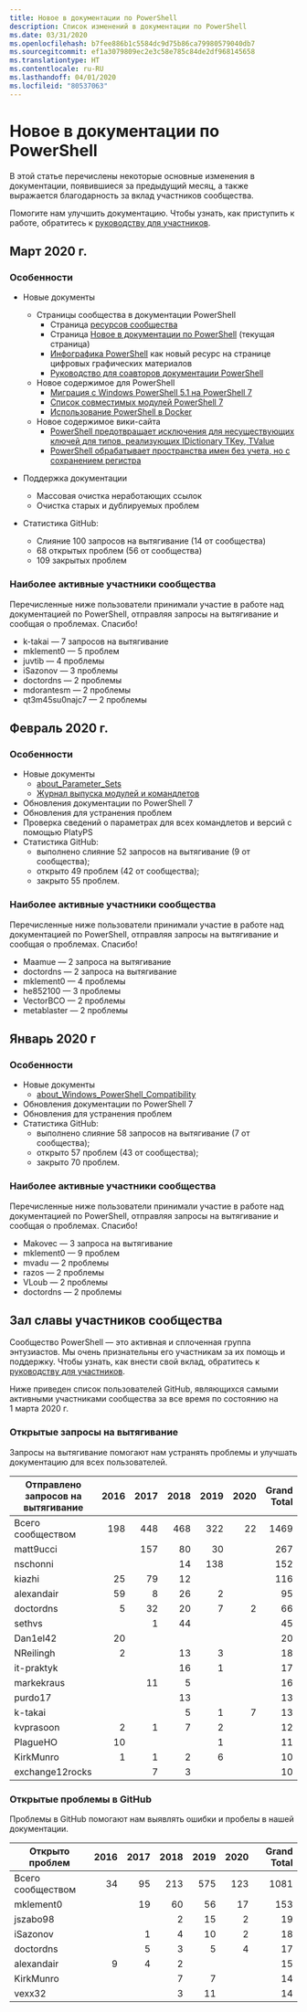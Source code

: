 ```yaml
---
title: Новое в документации по PowerShell
description: Список изменений в документации по PowerShell
ms.date: 03/31/2020
ms.openlocfilehash: b7fee886b1c5584dc9d75b86ca79980579040db7
ms.sourcegitcommit: ef1a3079809ec2e3c58e785c84de2df968145658
ms.translationtype: HT
ms.contentlocale: ru-RU
ms.lasthandoff: 04/01/2020
ms.locfileid: "80537063"
---
```

# <a name="whats-new-in-powershell-docs"></a>Новое в документации по PowerShell

В этой статье перечислены некоторые основные изменения в документации, появившиеся за предыдущий месяц, а также выражается благодарность за вклад участников сообщества.

Помогите нам улучшить документацию. Чтобы узнать, как приступить к работе, обратитесь к [руководству для участников][contrib].

## <a name="2020-march"></a>Март 2020 г.

### <a name="highlights"></a>Особенности

- Новые документы
  - Страницы сообщества в документации PowerShell
    - Страница [ресурсов сообщества](/powershell/scripting/community/community-support)
    - Страница [Новое в документации по PowerShell](#2020-march) (текущая страница)
    - [Инфографика PowerShell](https://github.com/MicrosoftDocs/PowerShell-Docs/blob/staging/assets/PowerShell_7_Infographic.pdf) как новый ресурс на странице цифровых графических материалов
    - [Руководство для соавторов документации PowerShell](/powershell/scripting/community/contributing/overview?view=powershell-7)
  - Новое содержимое для PowerShell
    - [Миграция с Windows PowerShell 5.1 на PowerShell 7](/powershell/scripting/whats-new/migrating-from-windows-powershell-51-to-powershell-7)
    - [Список совместимых модулей PowerShell 7](/PowerShell/scripting/whats-new/module-compatibility)
    - [Использование PowerShell в Docker](/powershell/scripting/install/powershell-in-docker)
  - Новое содержимое вики-сайта
    - [PowerShell предотвращает исключения для несуществующих ключей для типов, реализующих IDictionary TKey, TValue](https://github.com/MicrosoftDocs/PowerShell-Docs/wiki/PowerShell-prevents-exceptions-for-non-existent-keys-for-types-that-implement-IDictionary-TKey,-TValue-)
    - [PowerShell обрабатывает пространства имен без учета, но с сохранением регистра](https://github.com/MicrosoftDocs/PowerShell-Docs/wiki/PowerShell's-treatment-of-namespaces-is-case-insensitive-but-case-preserving)

- Поддержка документации
  - Массовая очистка неработающих ссылок
  - Очистка старых и дублируемых проблем

- Статистика GitHub:
  - Слияние 100 запросов на вытягивание (14 от сообщества)
  - 68 открытых проблем (56 от сообщества)
  - 109 закрытых проблем

### <a name="top-community-contributors"></a>Наиболее активные участники сообщества

Перечисленные ниже пользователи принимали участие в работе над документацией по PowerShell, отправляя запросы на вытягивание и сообщая о проблемах. Спасибо!

- k-takai — 7 запросов на вытягивание
- mklement0 — 5 проблем
- juvtib — 4 проблемы
- iSazonov — 3 проблемы
- doctordns — 2 проблемы
- mdorantesm — 2 проблемы
- qt3m45su0najc7 — 2 проблемы

## <a name="2020-february"></a>Февраль 2020 г.

### <a name="highlights"></a>Особенности

- Новые документы
  - [about_Parameter_Sets](/powershell/module/microsoft.powershell.core/about/about_parameter_sets)
  - [Журнал выпуска модулей и командлетов](/powershell/scripting/whats-new/cmdlet-versions)
- Обновления документации по PowerShell 7
- Обновления для устранения проблем
- Проверка сведений о параметрах для всех командлетов и версий с помощью PlatyPS
- Статистика GitHub:
  - выполнено слияние 52 запросов на вытягивание (9 от сообщества);
  - открыто 49 проблем (42 от сообщества);
  - закрыто 55 проблем.

### <a name="top-community-contributors"></a>Наиболее активные участники сообщества

Перечисленные ниже пользователи принимали участие в работе над документацией по PowerShell, отправляя запросы на вытягивание и сообщая о проблемах. Спасибо!

- Maamue — 2 запроса на вытягивание
- doctordns — 2 запроса на вытягивание
- mklement0 — 4 проблемы
- he852100 — 3 проблемы
- VectorBCO — 2 проблемы
- metablaster — 2 проблемы

## <a name="2020-january"></a>Январь 2020 г

### <a name="highlights"></a>Особенности

- Новые документы
  - [about_Windows_PowerShell_Compatibility](/powershell/module/microsoft.powershell.core/about/about_Windows_PowerShell_Compatibility)
- Обновления документации по PowerShell 7
- Обновления для устранения проблем
- Статистика GitHub:
  - выполнено слияние 58 запросов на вытягивание (7 от сообщества);
  - открыто 57 проблем (43 от сообщества);
  - закрыто 70 проблем.

### <a name="top-community-contributors"></a>Наиболее активные участники сообщества

Перечисленные ниже пользователи принимали участие в работе над документацией по PowerShell, отправляя запросы на вытягивание и сообщая о проблемах. Спасибо!

- Makovec — 3 запроса на вытягивание
- mklement0 — 9 проблем
- mvadu — 2 проблемы
- razos — 2 проблемы
- VLoub — 2 проблемы
- doctordns — 2 проблемы

## <a name="community-contributor-hall-of-fame"></a>Зал славы участников сообщества

Сообщество PowerShell — это активная и сплоченная группа энтузиастов. Мы очень признательны его участникам за их помощь и поддержку. Чтобы узнать, как внести свой вклад, обратитесь к [руководству для участников][contrib].

Ниже приведен список пользователей GitHub, являющихся самыми активными участниками сообщества за все время по состоянию на 1 марта 2020 г.

### <a name="pull-requests-opened"></a>Открытые запросы на вытягивание

Запросы на вытягивание помогают нам устранять проблемы и улучшать документацию для всех пользователей.

| Отправлено запросов на вытягивание | 2016 | 2017 | 2018 | 2019 | 2020 | Grand Total |
| ------------------ | ---: | ---: | ---: | ---: | ---: | ----------: |
| Всего сообществом    |  198 |  448 |  468 |  322 |   22 |        1469 |
| matt9ucci          |      |  157 |   80 |   30 |      |         267 |
| nschonni           |      |      |   14 |  138 |      |         152 |
| kiazhi             |   25 |   79 |   12 |      |      |         116 |
| alexandair         |   59 |    8 |   26 |    2 |      |          95 |
| doctordns          |    5 |   32 |   20 |    7 |    2 |          66 |
| sethvs             |      |    1 |   44 |      |      |          45 |
| Dan1el42           |   20 |      |      |      |      |          20 |
| NReilingh          |    2 |      |   13 |    3 |      |          18 |
| it-praktyk         |      |      |   16 |    1 |      |          17 |
| markekraus         |      |   11 |    5 |      |      |          16 |
| purdo17            |      |      |   13 |      |      |          13 |
| k-takai            |      |      |    5 |    1 |    7 |          13 |
| kvprasoon          |    2 |    1 |    7 |    2 |      |          12 |
| PlagueHO           |   10 |      |      |    1 |      |          11 |
| KirkMunro          |    1 |    1 |    2 |    6 |      |          10 |
| exchange12rocks    |      |    7 |    3 |      |      |          10 |

### <a name="github-issues-opened"></a>Открытые проблемы в GitHub

Проблемы в GitHub помогают нам выявлять ошибки и пробелы в нашей документации.

| Открыто проблем | 2016 | 2017 | 2018 | 2019 | 2020 | Grand Total |
| ------------------ | ---: | ---: | ---: | ---: | ---: | ----------: |
| Всего сообществом    |   34 |   95 |  213 |  575 |  123 |        1081 |
| mklement0          |      |   19 |   60 |   56 |   17 |         153 |
| jszabo98           |      |      |    2 |   15 |    2 |          19 |
| iSazonov           |      |    1 |    4 |   10 |    2 |          18 |
| doctordns          |      |    5 |    3 |    5 |    4 |          17 |
| alexandair         |    9 |    4 |    2 |      |      |          15 |
| KirkMunro          |      |      |    7 |    7 |      |          14 |
| vexx32             |      |      |    3 |   11 |      |          14 |

<!-- Link references -->
[contrib]: contributing/overview.md